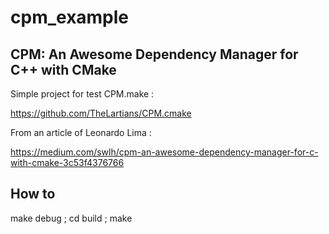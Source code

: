 # cpm_example

## CPM: An Awesome Dependency Manager for C++ with CMake

Simple project for test CPM.make :

https://github.com/TheLartians/CPM.cmake

From an article of Leonardo Lima :

https://medium.com/swlh/cpm-an-awesome-dependency-manager-for-c-with-cmake-3c53f4376766

## How to 

make debug ; cd build ; make
